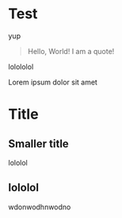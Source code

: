 # Test
yup

> Hello, World!
> I am a quote!

lolololol

Lorem ipsum dolor sit amet

# Title

## Smaller title
lololol

## lololol
wdonwodhnwodno


